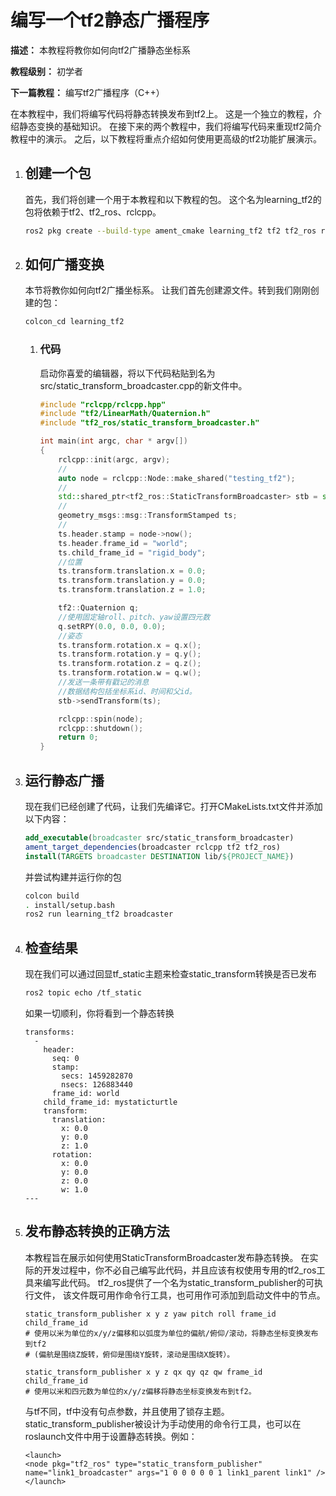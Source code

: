 # 编写一个tf2静态广播程序



**描述：** 本教程将教你如何向tf2广播静态坐标系

**教程级别：** 初学者

**下一篇教程：** 编写tf2广播程序（C++）




在本教程中，我们将编写代码将静态转换发布到tf2上。
这是一个独立的教程，介绍静态变换的基础知识。
在接下来的两个教程中，我们将编写代码来重现tf2简介教程中的演示。
之后，以下教程将重点介绍如何使用更高级的tf2功能扩展演示。
  
  
  
  1. ## 创建一个包

      首先，我们将创建一个用于本教程和以下教程的包。
      这个名为learning_tf2的包将依赖于tf2、tf2_ros、rclcpp。
      
      ```bash
      ros2 pkg create --build-type ament_cmake learning_tf2 tf2 tf2_ros rclcpp
      ```
      
      
      
  2. ## 如何广播变换

      本节将教你如何向tf2广播坐标系。
      让我们首先创建源文件。转到我们刚刚创建的包：
      
      ```bash
      colcon_cd learning_tf2
      ```
      
      1. ### 代码

          启动你喜爱的编辑器，将以下代码粘贴到名为src/static_transform_broadcaster.cpp的新文件中。
          
          ```c++
          #include "rclcpp/rclcpp.hpp"
          #include "tf2/LinearMath/Quaternion.h"
          #include "tf2_ros/static_transform_broadcaster.h"

          int main(int argc, char * argv[])
          {
              rclcpp::init(argc, argv);
              //
              auto node = rclcpp::Node::make_shared("testing_tf2");
              //
              std::shared_ptr<tf2_ros::StaticTransformBroadcaster> stb = std::make_unique<tf2_ros::StaticTransformBroadcaster>(node);;
              //
              geometry_msgs::msg::TransformStamped ts;
              //
              ts.header.stamp = node->now();
              ts.header.frame_id = "world";
              ts.child_frame_id = "rigid_body";
              //位置
              ts.transform.translation.x = 0.0;
              ts.transform.translation.y = 0.0;
              ts.transform.translation.z = 1.0;

              tf2::Quaternion q;
              //使用固定轴roll、pitch、yaw设置四元数
              q.setRPY(0.0, 0.0, 0.0);
              //姿态
              ts.transform.rotation.x = q.x();
              ts.transform.rotation.y = q.y();
              ts.transform.rotation.z = q.z();
              ts.transform.rotation.w = q.w();
              //发送一条带有戳记的消息
              //数据结构包括坐标系id、时间和父id。
              stb->sendTransform(ts);

              rclcpp::spin(node);
              rclcpp::shutdown();
              return 0;
          }
          ```
          
          
          
  3. ## 运行静态广播

      现在我们已经创建了代码，让我们先编译它。打开CMakeLists.txt文件并添加以下内容：
      
      ```cmake
      add_executable(broadcaster src/static_transform_broadcaster)
      ament_target_dependencies(broadcaster rclcpp tf2 tf2_ros)
      install(TARGETS broadcaster DESTINATION lib/${PROJECT_NAME})
      ```
      
      并尝试构建并运行你的包
      
      ```bash
      colcon build
      . install/setup.bash
      ros2 run learning_tf2 broadcaster
      ```
      
      
      
      
  4. ## 检查结果
      
      现在我们可以通过回显tf_static主题来检查static_transform转换是否已发布
      
      ```bash
      ros2 topic echo /tf_static
      ```
      
      如果一切顺利，你将看到一个静态转换
      
      ```
      transforms:
        -
          header:
            seq: 0
            stamp:
              secs: 1459282870
              nsecs: 126883440
            frame_id: world
          child_frame_id: mystaticturtle
          transform:
            translation:
              x: 0.0
              y: 0.0
              z: 1.0
            rotation:
              x: 0.0
              y: 0.0
              z: 0.0
              w: 1.0
      ---
      ```
      
      
      
      
      
  5. ## 发布静态转换的正确方法

      本教程旨在展示如何使用StaticTransformBroadcaster发布静态转换。
      在实际的开发过程中，你不必自己编写此代码，并且应该有权使用专用的tf2_ros工具来编写此代码。
      tf2_ros提供了一个名为static_transform_publisher的可执行文件，
      该文件既可用作命令行工具，也可用作可添加到启动文件中的节点。
      ```
      static_transform_publisher x y z yaw pitch roll frame_id child_frame_id
      # 使用以米为单位的x/y/z偏移和以弧度为单位的偏航/俯仰/滚动，将静态坐标变换发布到tf2
      # (偏航是围绕Z旋转，俯仰是围绕Y旋转，滚动是围绕X旋转）。
      ```
      
      ```
      static_transform_publisher x y z qx qy qz qw frame_id child_frame_id
      # 使用以米和四元数为单位的x/y/z偏移将静态坐标变换发布到tf2。
      ```
      
      与tf不同，tf中没有句点参数，并且使用了锁存主题。
      static_transform_publisher被设计为手动使用的命令行工具，也可以在roslaunch文件中用于设置静态转换。例如：
      
      ```
      <launch>
      <node pkg="tf2_ros" type="static_transform_publisher" name="link1_broadcaster" args="1 0 0 0 0 0 1 link1_parent link1" />
      </launch>
      ```
